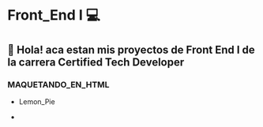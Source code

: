 # Front_End I 💻

## 👋 Hola! aca estan mis proyectos de Front End I de la carrera Certified Tech Developer


###  MAQUETANDO_EN_HTML 

- Lemon_Pie

- 

